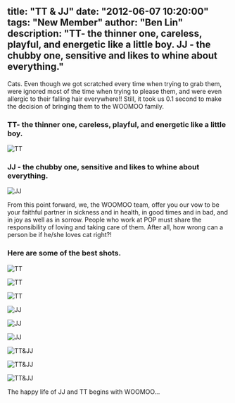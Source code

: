 title: "TT & JJ"
date: "2012-06-07 10:20:00"
tags: "New Member"
author: "Ben Lin"
description: "TT- the thinner one, careless, playful, and energetic like a little boy. JJ - the chubby one, sensitive and likes to whine about everything."
---

Cats. Even though we got scratched every time when trying to grab them, were ignored most of the time when trying to please them, and were even allergic to their falling hair everywhere!! Still, it took us 0.1 second to make the decision of bringing them to the WOOMOO family.

### TT- the thinner one, careless, playful, and energetic like a little boy.
![TT](/img/posts/tt-and-jj/tt1.png)


### JJ - the chubby one, sensitive and likes to whine about everything.
![JJ](/img/posts/tt-and-jj/jj1.png)

From this point forward, we, the WOOMOO team, offer you our vow to be your faithful partner in sickness and in health, in good times and in bad, and in joy as well as in sorrow. People who work at POP must share the responsibility of loving and taking care of them. After all, how wrong can a person be if he/she loves cat right?!

### Here are some of the best shots.

![TT](/img/posts/tt-and-jj/tt2.png)

![TT](/img/posts/tt-and-jj/tt3.png)

![TT](/img/posts/tt-and-jj/tt4.png)

![JJ](/img/posts/tt-and-jj/jj2.png)

![JJ](/img/posts/tt-and-jj/jj3.png)

![JJ](/img/posts/tt-and-jj/jj4.png)

![TT&JJ](/img/posts/tt-and-jj/ttjj1.png)

![TT&JJ](/img/posts/tt-and-jj/ttjj2.png)

![TT&JJ](/img/posts/tt-and-jj/ttjj3.png)

The happy life of JJ and TT begins with WOOMOO...

